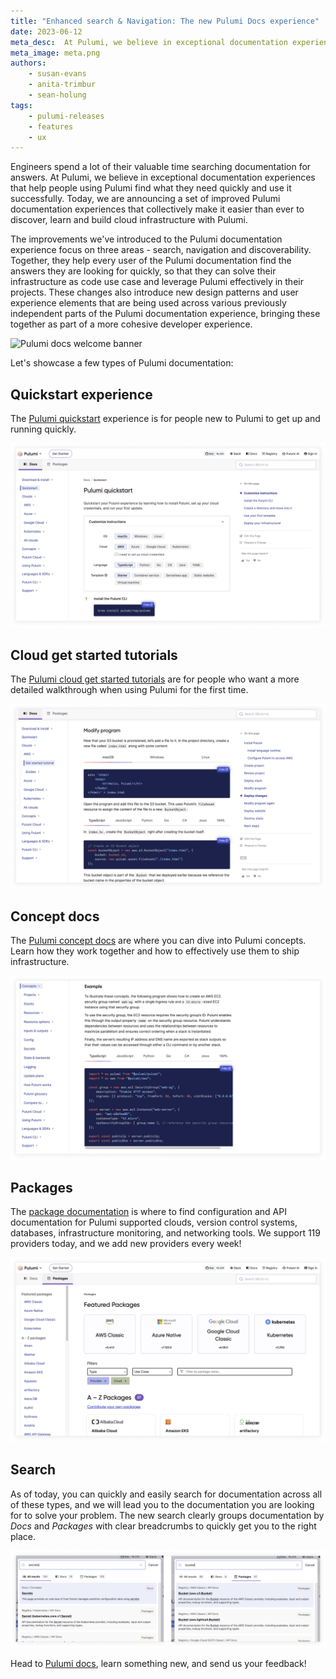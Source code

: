 ```yaml
---
title: "Enhanced search & Navigation: The new Pulumi Docs experience"
date: 2023-06-12
meta_desc:  At Pulumi, we believe in exceptional documentation experiences that help people using Pulumi find what they need quickly and use it successfully.
meta_image: meta.png
authors:
    - susan-evans
    - anita-trimbur
    - sean-holung
tags:
    - pulumi-releases
    - features
    - ux
---
```


Engineers spend a lot of their valuable time searching documentation for answers. At Pulumi, we believe in exceptional documentation experiences that help people using Pulumi find what they need quickly and use it successfully. Today, we are announcing a set of improved Pulumi documentation experiences that collectively make it easier than ever to discover, learn and build cloud infrastructure with Pulumi.
<!--more-->

The improvements we've introduced to the Pulumi documentation experience focus on three areas - search, navigation and discoverability.  Together, they help every user of the Pulumi documentation find the answers they are looking for quickly, so that they can solve their infrastructure as code use case and leverage Pulumi effectively in their projects. These changes also introduce new design patterns and user experience elements that are being used across various previously independent parts of the Pulumi documentation experience, bringing these together as part of a more cohesive developer experience.

![Pulumi docs welcome banner](imgs/banner.png)

Let's showcase a few types of Pulumi documentation:

## Quickstart experience

The [Pulumi quickstart](/docs/quickstart/) experience is for people new to Pulumi to get up and running quickly.

![Pulumi docs quickstart experience](imgs/quickstart.png)

## Cloud get started tutorials

The [Pulumi cloud get started tutorials](/docs/clouds/) are for people who want a more detailed walkthrough when using Pulumi for the first time.

![Pulumi cloud get started tutorials](imgs/get-started.png)

## Concept docs

The [Pulumi concept docs](/docs/concepts/) are where you can dive into Pulumi concepts. Learn how they work together and how to effectively use them to ship infrastructure.

![Pulumi concept docs](imgs/concepts.png)

## Packages

The [package documentation](/docs/registry/) is where to find configuration and API documentation for Pulumi supported clouds, version control systems, databases, infrastructure monitoring, and networking tools. We support 119 providers today, and we add new providers every week!

![Pulumi api packages](imgs/packages.png)

## Search

As of today, you can quickly and easily search for documentation across all of these types, and we will lead you to the documentation you are looking for to solve your problem. The new search clearly groups documentation by _Docs_ and _Packages_ with clear breadcrumbs to quickly get you to the right place.

![Pulumi docs search](imgs/search.png)

Head to [Pulumi docs](/docs/), learn something new, and send us your feedback!
